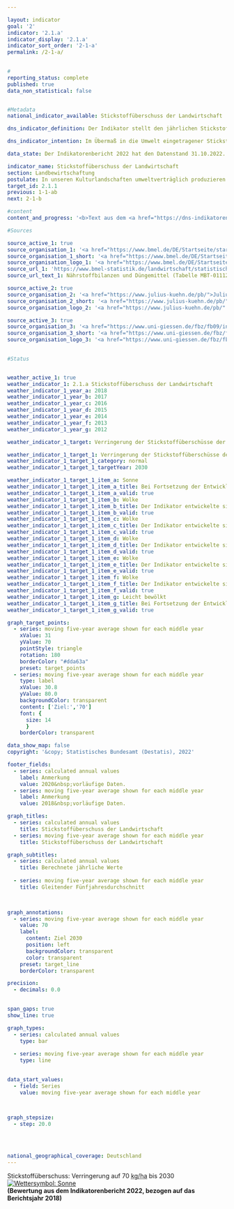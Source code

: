 ```yaml
---

layout: indicator    
goal: '2'    
indicator: '2.1.a'    
indicator_display: '2.1.a'    
indicator_sort_order: '2-1-a'    
permalink: /2-1-a/    
    

#
reporting_status: complete    
published: true    
data_non_statistical: false    


#Metadata    
national_indicator_available: Stickstoffüberschuss der Landwirtschaft    

dns_indicator_definition: Der Indikator stellt den jährlichen Stickstoffüberschuss für den Sektor Landwirtschaft, berechnet als Stickstoffzufuhr abzüglich Abfuhr von Stickstoff, in Kilogramm (<abbr title="Kilogramm"  tabindex="0">kg</abbr>) je Hektar (<abbr title="Hektar"  tabindex="0">ha</abbr>) und Jahr landwirtschaftlich genutzter Fläche dar.    

dns_indicator_intention: Im Übermaß in die Umwelt eingetragener Stickstoff führt zur Belastung von Grund- und Oberflächenwasser, zur Überversorgung von Binnengewässern, Meeren und Landökosystemen mit Nährstoffen (Eutrophierung), zur Entstehung von Treibhausgasen und versauernden Luftschadstoffen mit negativen Folgen für Klima, Artenvielfalt und Landschaftsqualität. Für den Zeitraum 2028&nbsp;bis 2032&nbsp;soll im Mittel eine Verringerung der Stickstoffüberschüsse der Gesamtbilanz für Deutschland auf 70&nbsp;Kilogramm je Hektar landwirtschaftlich genutzter Fläche pro Jahr erreicht werden.    

data_state: Der Indikatorenbericht 2022 hat den Datenstand 31.10.2022. Die Daten auf dieser Plattform werden regelmäßig aktualisiert, sodass online aktuellere Daten verfügbar sein können als im <a href="https://dns-indikatoren.de/facts_publications/">Indikatorenbericht 2022</a> veröffentlicht.    

indicator_name: Stickstoffüberschuss der Landwirtschaft    
section: Landbewirtschaftung    
postulate: In unseren Kulturlandschaften umweltverträglich produzieren    
target_id: 2.1.1    
previous: 1-1-ab    
next: 2-1-b    

#content     
content_and_progress: '<b>Text aus dem <a href="https://dns-indikatoren.de/facts_publications/">Indikatorenbericht 2022&nbsp;</a></b><br><br>Bei der Berechnung des Indikators werden Stickstoffzufuhren durch Düngemittel, aus biologischer Stickstofffixierung, durch atmosphärische Einträge, durch Saat- und Pflanzgut sowie durch Futtermittel berücksichtigt. Die Stickstoffabfuhr erfolgt über pflanzliche und tierische Marktprodukte. Der überschüssige Stickstoff kann in gasförmiger Form in die Atmosphäre entweichen, sich im Boden anreichern oder in Richtung Grundwasser verlagern. Dadurch kann es letztendlich auch zu einem Stickstoffeintrag in Flüsse oder andere Ökosysteme kommen. Der Stickstoffüberschuss der Landwirtschaft beeinflusst hierdurch direkt die Entwicklung der Indikatoren <a href="https://dnsUpgradeEnvironment.github.io/dns-indicators/6-1-b">6.1.b</a> „Nitrat im Grundwasser“, <a href="https://dnsUpgradeEnvironment.github.io/dns-indicators/14-1-a">14.1.a</a> „Stickstoffeintrag über die Zuflüsse in Nord- und Ostsee“ und <a href="https://dnsUpgradeEnvironment.github.io/dns-indicators/15-2">15.2</a>&nbsp;„Eutrophierung der Ökosysteme“. Bei dem Indikator <a href="https://dnsUpgradeEnvironment.github.io/dns-indicators/3-2-a">3.2.a</a> „Emissionen von Luftschadstoffen“ hat der Eintrag von Stickstoff aus der Landwirtschaft in die Atmosphäre Auswirkungen auf die Entstehung von Stickstoffdioxiden und Ammoniak.<br><br>Der Indikator wird vom Institut für Pflanzenbau und Bodenkunde des Julius Kühn-Instituts und dem Institut für Landschaftsökologie und Ressourcenmanagement der Universität Gießen berechnet. Im Jahr 2020&nbsp;waren Düngemittel mit 51,1&nbsp;% (86&nbsp;Kilogramm Stickstoff je Hektar) die wichtigste Komponente der Stickstoffzufuhr in der Gesamtbilanz. Daneben trugen Futtermittel mit 36,9&nbsp;% (62&nbsp;<abbr title="Kilogramm pro Hektar"  tabindex="0">kg/ha</abbr>), die biologische Stickstofffixierung mit 8,2&nbsp;% (14&nbsp;<abbr title="Kilogramm pro Hektar"  tabindex="0">kg/ha</abbr>) und die außerlandwirtschaftlichen Emissionen mit 1,9&nbsp;% (3&nbsp;<abbr title="Kilogramm pro Hektar"  tabindex="0">kg/ha</abbr>) substantiell zur Stickstoffzufuhr bei.<br><br>Die Berechnung des Indikators basiert auf dem gleitenden Fünfjahresdurchschnitt, bei dem der Mittelwert aus Werten von fünf Berichtsjahren gebildet wird. Der gleitende Fünfjahresdurchschnitt gibt jeweils den Wert für das mittlere der fünf Berichtsjahre an. Hierdurch werden witterungs- und marktabhängige jährliche Schwankungen geglättet, die nicht von den landwirtschaftlichen Betrieben beeinflusst werden können. Der Indikator trifft keine Aussage zur regionalen Verteilung der Stickstoffüberschüsse.<br><br>Der gleitende Fünfjahresdurchschnitt des Stickstoffsaldos sank im Zeitraum von 1992&nbsp;bis 2018&nbsp;um 25,4&nbsp;% (von 116,6&nbsp;auf 87,0&nbsp;Kilogramm je Hektar und Jahr). Dabei sank der Stickstoffüberschuss zu Beginn der Zeitreihe bis zum Jahr 2010. Gründe hierfür waren vor allem der reduzierte Düngemitteleinsatz und abnehmende Tierbestände in den neuen Bundesländern.<br><br>Bis zum Jahr 2015&nbsp;stagnierten die Stickstoffüberschüsse. In diesem Zeitraum war ein leichter Rückgang beim Einsatz mineralischer Düngemittel und höheren Erntemengen aufgrund des technischen Fortschritts in der Pflanzenproduktion und &#8209;züchtung (effizientere Stickstoffdüngung, Sortenspektrum) zu verzeichnen. Gleichzeitig wurde der Anbauumfang ertragsstarker Kulturarten (Mais, Weizen) ausgeweitet, sowie die Futterverwertung bei den Nutztieren verbessert.<br><br>Seit dem Jahr 2015&nbsp;hat sich der Stickstoffüberschuss wieder nach unten bewegt und sank zuletzt deutlich um 4,9&nbsp;% im Jahr 2018. Inwieweit dieser positive Trend neben den extremen agrarklimatischen Bedingungen (Dürre 2018&nbsp;bis 2020) auch der novellierten Düngeverordnung 2017&nbsp;zugerechnet werden kann, ist derzeit noch unklar. Nur wenn sich der aktuelle Trend weiter verfestigt, welches sich in den nächsten Jahren zeigen wird, kann das Ziel einer Verringerung auf 70&nbsp;Kilogramm je Hektar erreicht werden.'    

#Sources    

source_active_1: true
source_organisation_1: '<a href="https://www.bmel.de/DE/Startseite/startseite_node.html">Bundesministerium für Ernährung und Landwirtschaft</a>'
source_organisation_1_short: '<a href="https://www.bmel.de/DE/Startseite/startseite_node.html" target="_blank">Bundesministerium für Ernährung und Landwirtschaft</a>'
source_organisation_logo_1: '<a href="https://www.bmel.de/DE/Startseite/startseite_node.html" target="_blank"><img src="https://dnsUpgradeEnvironment.github.io/dns-indicators/public/OrgImgDe/bmel.png" alt="Bundesministerium für Ernährung und Landwirtschaft" title=" Klicken Sie hier um zur Homepage der Organisation Bundesministerium für Ernährung und Landwirtschaft zu gelangen." style="height:60px; width:148px; border: transparent"/></a>'
source_url_1: 'https://www.bmel-statistik.de/landwirtschaft/statistischer-monatsbericht-des-bmel-kapitel-a-landwirtschaft/'
source_url_text_1: Nährstoffbilanzen und Düngemittel (Tabelle MBT-0111260-0000)

source_active_2: true
source_organisation_2: '<a href="https://www.julius-kuehn.de/pb/">Julius Kühn-Institut, Institut für Pflanzenbau und Bodenkunde</a>'
source_organisation_2_short: '<a href="https://www.julius-kuehn.de/pb/" target="_blank">Julius Kühn-Institut, Institut für Pflanzenbau und Bodenkunde</a>'
source_organisation_logo_2: '<a href="https://www.julius-kuehn.de/pb/" target="_blank"><img src="https://dnsUpgradeEnvironment.github.io/dns-indicators/public/OrgImgDe/jki.png" alt="Julius Kühn-Institut, Institut für Pflanzenbau und Bodenkunde" title=" Klicken Sie hier um zur Homepage der Organisation Julius Kühn-Institut, Institut für Pflanzenbau und Bodenkunde zu gelangen." style="height:60px; width:148px; border: transparent"/></a>'

source_active_3: true
source_organisation_3: '<a href="https://www.uni-giessen.de/fbz/fb09/institute/ilr">Institut für Landschaftsökologie und Ressourcenmanagement, Justus-Liebig-Universität Gießen</a>'
source_organisation_3_short: '<a href="https://www.uni-giessen.de/fbz/fb09/institute/ilr" target="_blank">Institut für Landschaftsökologie und Ressourcenmanagement, Justus-Liebig-Universität Gießen</a>'
source_organisation_logo_3: '<a href="https://www.uni-giessen.de/fbz/fb09/institute/ilr" target="_blank"><img src="https://dnsUpgradeEnvironment.github.io/dns-indicators/public/OrgImgDe/ug.png" alt="Institut für Landschaftsökologie und Ressourcenmanagement, Justus-Liebig-Universität Gießen" title=" Klicken Sie hier um zur Homepage der Organisation Institut für Landschaftsökologie und Ressourcenmanagement, Justus-Liebig-Universität Gießen zu gelangen." style="height:60px; width:148px; border: transparent"/></a>'
    

#Status    


weather_active_1: true
weather_indicator_1: 2.1.a Stickstoffüberschuss der Landwirtschaft
weather_indicator_1_year_a: 2018
weather_indicator_1_year_b: 2017
weather_indicator_1_year_c: 2016
weather_indicator_1_year_d: 2015
weather_indicator_1_year_e: 2014
weather_indicator_1_year_f: 2013
weather_indicator_1_year_g: 2012

weather_indicator_1_target: Verringerung der Stickstoffüberschüsse der Gesamtbilanz für Deutschland auf 70&nbsp;Kilogramm je Hektar landwirtschaftlich genutzter Fläche im Jahresmittel 2028-2032

weather_indicator_1_target_1: Verringerung der Stickstoffüberschüsse der Gesamtbilanz für Deutschland auf 70&nbsp;Kilogramm je Hektar landwirtschaftlich genutzter Fläche im Jahresmittel 2028-2032
weather_indicator_1_target_1_category: normal
weather_indicator_1_target_1_targetYear: 2030

weather_indicator_1_target_1_item_a: Sonne
weather_indicator_1_target_1_item_a_title: Bei Fortsetzung der Entwicklung aus 2018 wäre der Zielwert erreicht oder um weniger als 5&nbsp;% der Differenz zwischen Zielwert und dem Wert aus 2018 verfehlt worden.
weather_indicator_1_target_1_item_a_valid: true
weather_indicator_1_target_1_item_b: Wolke
weather_indicator_1_target_1_item_b_title: Der Indikator entwickelte sich in 2017 zwar in die gewünschte Richtung auf das Ziel zu, bei Fortsetzung der Entwicklung wäre das Ziel im Zieljahr aber um mehr als 20 % der Differenz zwischen Zielwert und dem Wert aus 2017 verfehlt worden.
weather_indicator_1_target_1_item_b_valid: true
weather_indicator_1_target_1_item_c: Wolke
weather_indicator_1_target_1_item_c_title: Der Indikator entwickelte sich in 2016 zwar in die gewünschte Richtung auf das Ziel zu, bei Fortsetzung der Entwicklung wäre das Ziel im Zieljahr aber um mehr als 20 % der Differenz zwischen Zielwert und dem Wert aus 2016 verfehlt worden.
weather_indicator_1_target_1_item_c_valid: true
weather_indicator_1_target_1_item_d: Wolke
weather_indicator_1_target_1_item_d_title: Der Indikator entwickelte sich in 2015 zwar in die gewünschte Richtung auf das Ziel zu, bei Fortsetzung der Entwicklung wäre das Ziel im Zieljahr aber um mehr als 20 % der Differenz zwischen Zielwert und dem Wert aus 2015 verfehlt worden.
weather_indicator_1_target_1_item_d_valid: true
weather_indicator_1_target_1_item_e: Wolke
weather_indicator_1_target_1_item_e_title: Der Indikator entwickelte sich in 2014 zwar in die gewünschte Richtung auf das Ziel zu, bei Fortsetzung der Entwicklung wäre das Ziel im Zieljahr aber um mehr als 20 % der Differenz zwischen Zielwert und dem Wert aus 2014 verfehlt worden.
weather_indicator_1_target_1_item_e_valid: true
weather_indicator_1_target_1_item_f: Wolke
weather_indicator_1_target_1_item_f_title: Der Indikator entwickelte sich in 2013 zwar in die gewünschte Richtung auf das Ziel zu, bei Fortsetzung der Entwicklung wäre das Ziel im Zieljahr aber um mehr als 20 % der Differenz zwischen Zielwert und dem Wert aus 2013 verfehlt worden.
weather_indicator_1_target_1_item_f_valid: true
weather_indicator_1_target_1_item_g: Leicht bewölkt
weather_indicator_1_target_1_item_g_title: Bei Fortsetzung der Entwicklung von 2012 wäre das Ziel um mindestens 5&nbsp;%, aber maximal um 20&nbsp;% der Differenz zwischen Zielwert und dem Wert aus 2012 verfehlt worden.
weather_indicator_1_target_1_item_g_valid: true    

graph_target_points:
  - series: moving five-year average shown for each middle year
    xValue: 31
    yValue: 70
    pointStyle: triangle
    rotation: 180
    borderColor: "#dda63a"
    preset: target_points
  - series: moving five-year average shown for each middle year
    type: label
    xValue: 30.8
    yValue: 80.0
    backgroundColor: transparent
    content: ['Ziel:','70']
    font: {
      size: 14
      }
    borderColor: transparent    

data_show_map: false    
copyright: '&copy; Statistisches Bundesamt (Destatis), 2022'    

footer_fields:
  - series: calculated annual values
    label: Anmerkung
    value: 2020&nbsp;vorläufige Daten.
  - series: moving five-year average shown for each middle year
    label: Anmerkung
    value: 2018&nbsp;vorläufige Daten.    

graph_titles: 
  - series: calculated annual values
    title: Stickstoffüberschuss der Landwirtschaft
  - series: moving five-year average shown for each middle year
    title: Stickstoffüberschuss der Landwirtschaft    

graph_subtitles: 
  - series: calculated annual values
    title: Berechnete jährliche Werte
    
  - series: moving five-year average shown for each middle year
    title: Gleitender Fünfjahresdurchschnitt
        


graph_annotations:
  - series: moving five-year average shown for each middle year
    value: 70
    label:
      content: Ziel 2030
      position: left
      backgroundColor: transparent
      color: transparent
    preset: target_line
    borderColor: transparent    

precision: 
  - decimals: 0.0
        

span_gaps: true    
show_line: true    

graph_types: 
  - series: calculated annual values
    type: bar
    
  - series: moving five-year average shown for each middle year
    type: line
        

data_start_values: 
  - field: Series
    value: moving five-year average shown for each middle year    

    

graph_stepsize: 
  - step: 20.0
        

            

national_geographical_coverage: Deutschland    
---
```



<div>
  <div class="my-header">
    <label class="default">Stickstoffüberschuss: Verringerung auf 70&nbsp;<abbr title="Kilogramm pro Hektar"  tabindex="0">kg/ha</abbr> bis 2030
      <a href="https://dnsUpgradeEnvironment.github.io/dns-indicators/status"><img src="https://g205sdgs.github.io/sdg-indicators/public/Wettersymbole/Sonne.png" title="Bei Fortsetzung der Entwicklung aus 2018 wäre der Zielwert erreicht oder um weniger als 5&nbsp;% der Differenz zwischen Zielwert und dem Wert aus 2018 verfehlt worden." alt="Wettersymbol: Sonne"/>
      </a>
    </label>
  </div>
</div>
<div class="my-header-note">
  <label class="default"><b>(Bewertung aus dem Indikatorenbericht 2022, bezogen auf das Berichtsjahr 2018)
  </b></label>
</div>